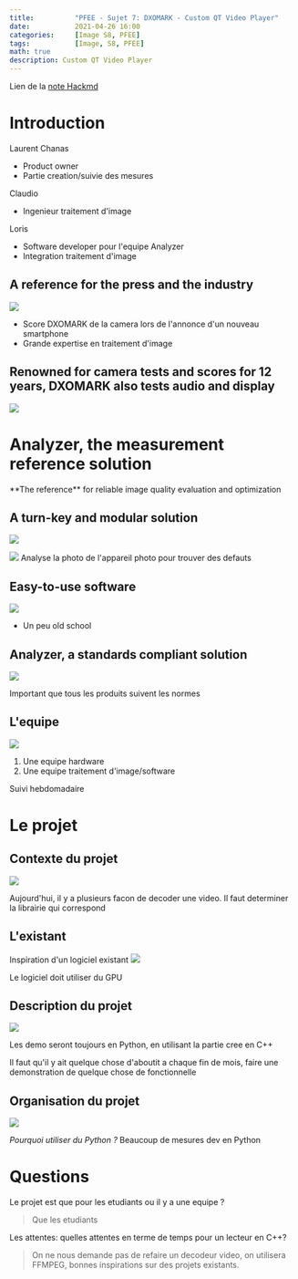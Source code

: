 ```yaml
---
title:          "PFEE - Sujet 7: DXOMARK - Custom QT Video Player"
date:           2021-04-26 16:00
categories:     [Image S8, PFEE]
tags:           [Image, S8, PFEE]
math: true
description: Custom QT Video Player
---
```

Lien de la [note Hackmd](https://hackmd.io/@lemasymasa/BJFNvHNDu)

# Introduction
Laurent Chanas
- Product owner
- Partie creation/suivie des mesures

Claudio
- Ingenieur traitement d'image

Loris
- Software developer pour l'equipe Analyzer
- Integration traitement d'image

## A reference for the press and the industry
![](https://i.imgur.com/eQgVHCC.png)
- Score DXOMARK de la camera lors de l'annonce d'un nouveau smartphone
- Grande expertise en traitement d'image

## Renowned for camera tests and scores for 12 years, DXOMARK also tests audio and display
![](https://i.imgur.com/fxAmv0U.png)

# Analyzer, the measurement reference solution

<div class="alert alert-info" role="alert" markdown="1">
**The reference** for reliable image quality evaluation and optimization
</div>

## A turn-key and modular solution
![](https://i.imgur.com/5RHGzX8.png)

![](https://i.imgur.com/aKUou0m.jpg)
Analyse la photo de l'appareil photo pour trouver des defauts

## Easy-to-use software
![](https://i.imgur.com/5hhucR1.png)
- Un peu old school

## Analyzer, a standards compliant solution
![](https://i.imgur.com/vBLPjSV.png)

<div class="alert alert-warning" role="alert" markdown="1">
Important que tous les produits suivent les normes
</div>

## L'equipe
![](https://i.imgur.com/tPGodU4.png)
1. Une equipe hardware
2. Une equipe traitement d'image/software

<div class="alert alert-info" role="alert" markdown="1">
Suivi hebdomadaire
</div>

# Le projet
## Contexte du projet
![](https://i.imgur.com/k6CTze4.png)

Aujourd'hui, il y a plusieurs facon de decoder une video. Il faut determiner la librairie qui correspond

## L'existant
Inspiration d'un logiciel existant
![](https://i.imgur.com/aVmnHdP.png)

<div class="alert alert-danger" role="alert" markdown="1">
Le logiciel doit utiliser du GPU
</div>

## Description du projet
![](https://i.imgur.com/fN2IFqA.png)

<div class="alert alert-success" role="alert" markdown="1">
Les demo seront toujours en Python, en utilisant la partie cree en C++
</div>

Il faut qu'il y ait quelque chose d'aboutit a chaque fin de mois, faire une demonstration de quelque chose de fonctionnelle

## Organisation du projet
![](https://i.imgur.com/uxCropc.png)

*Pourquoi utiliser du Python ?*
Beaucoup de mesures dev en Python

# Questions
Le projet est que pour les etudiants ou il y a une equipe ?
> Que les etudiants

Les attentes: quelles attentes en terme de temps pour un lecteur en C++?
> On ne nous demande pas de refaire un decodeur video, on utilisera FFMPEG, bonnes inspirations sur des projets existants.